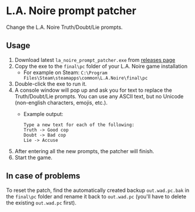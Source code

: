 # L.A. Noire prompt patcher

Change the L.A. Noire Truth/Doubt/Lie prompts.

## Usage

1. Download latest `la_noire_prompt_patcher.exe` from [releases page](https://github.com/mentalvary/la_noire_prompt_patcher/releases)
2. Copy the exe to the `final\pc` folder of your L.A. Noire game installation
    * For example on Steam: `C:\Program Files\Steam\steamapps\common\L.A.Noire\final\pc`
3. Double-click the exe to run it.
4. A console window will pop up and ask you for text to replace the Truth/Doubt/Lie prompts. You can use any ASCII text, but no Unicode (non-english characters, emojis, etc.).
    * Example output:
    
        ```shell
        Type a new text for each of the following:
        Truth -> Good cop
        Doubt -> Bad cop
        Lie -> Accuse
        ```
5. After entering all the new prompts, the patcher will finish.
6. Start the game.

## In case of problems

To reset the patch, find the automatically created backup `out.wad.pc.bak` in the `final\pc` folder and rename it back to `out.wad.pc` (you'll have to delete the existing `out.wad.pc` first).
